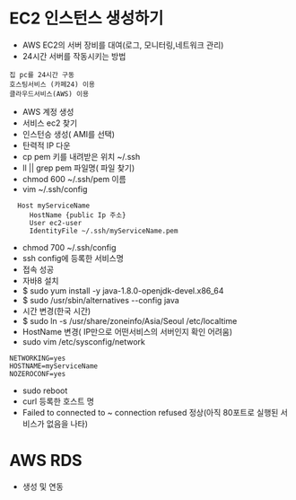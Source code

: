 # EC2 인스턴스 생성하기
 - AWS EC2의 서버 장비를 대여(로그, 모니터링,네트워크 관리)
 - 24시간 서버를 작동시키는 방법 
 ~~~
집 pc를 24시간 구동
호스팅서비스 (카페24) 이용
클라우드서비스(AWS) 이용
~~~

 - AWS 계정 생성
 - 서비스 ec2 찾기
 - 인스턴승 생성( AMI를 선택)
 - 탄력적 IP 다운
 - cp pem 키를 내려받은 위치 ~/.ssh
 - ll || grep pem 파일명( 파일 찾기)
 - chmod 600 ~/.ssh/pem 이름
 - vim ~/.ssh/config
 ~~~
   Host myServiceName
      HostName {public Ip 주소}
      User ec2-user
      IdentityFile ~/.ssh/myServiceName.pem
 ~~~
 - chmod 700 ~/.ssh/config
 - ssh config에 등록한 서비스명
 - 접속 성공
 - 자바8 설치
 - $ sudo yum install -y java-1.8.0-openjdk-devel.x86_64
 - $ sudo /usr/sbin/alternatives --config java
 - 시간 변경(한국 시간)
 - $ sudo ln -s /usr/share/zoneinfo/Asia/Seoul /etc/localtime
 - HostName 변경( IP만으로 어떤서비스의 서버인지 확인 어려움) 
 - sudo vim /etc/sysconfig/network
 ~~~
 NETWORKING=yes
 HOSTNAME=myServiceName
 NOZEROCONF=yes
 ~~~
 - sudo reboot
 - curl 등록한 호스트 명
 - Failed to connected to ~ connection refused 정상(아직 80포트로 실행된 서비스가 없음을 나타)

# AWS RDS
 - 생성 및 연동
 
